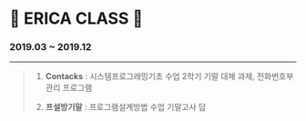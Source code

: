 # 🚀 ERICA CLASS 🚀

### 2019.03 ~ 2019.12
---
> 1. **Contacks** : 시스템프로그래밍기초 수업 2학기 기말 대체 과제, 전화번호부 관리 프로그램  
>
> 2. **프설방기말** : 프로그램설계방법 수업 기말고사 답  
